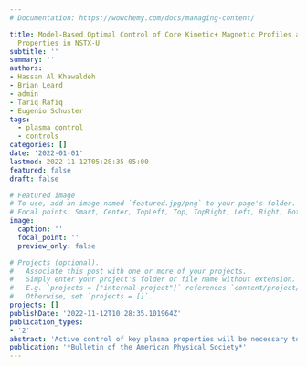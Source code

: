 ```yaml
---
# Documentation: https://wowchemy.com/docs/managing-content/

title: Model-Based Optimal Control of Core Kinetic+ Magnetic Profiles and Scalar Plasma
  Properties in NSTX-U
subtitle: ''
summary: ''
authors:
- Hassan Al Khawaldeh
- Brian Leard
- admin
- Tariq Rafiq
- Eugenio Schuster
tags: 
  - plasma control
  - controls
categories: []
date: '2022-01-01'
lastmod: 2022-11-12T05:28:35-05:00
featured: false
draft: false

# Featured image
# To use, add an image named `featured.jpg/png` to your page's folder.
# Focal points: Smart, Center, TopLeft, Top, TopRight, Left, Right, BottomLeft, Bottom, BottomRight.
image:
  caption: ''
  focal_point: ''
  preview_only: false

# Projects (optional).
#   Associate this post with one or more of your projects.
#   Simply enter your project's folder or file name without extension.
#   E.g. `projects = ["internal-project"]` references `content/project/deep-learning/index.md`.
#   Otherwise, set `projects = []`.
projects: []
publishDate: '2022-11-12T10:28:35.101964Z'
publication_types:
- '2'
abstract: 'Active control of key plasma properties will be necessary to achieve high-performance scenarios in NSTX-U. These scenarios, which are characterized by magnetohydrodynamic stability, improved confinement, and possible steady-state operation, rely on active shaping of the kinetic and magnetic profiles and/or active regulation of important scalar (integrated over space) properties. A response model based on the one-dimensional magnetic diffusion equation in combination with a zero-dimensional energy balance equation has been exploited in this work to synthesize some of the needed active control algorithms. The infinite dimensionality of the magnetic diffusion equation is reduced by spatial discretization and both equations are then linearized to obtain a response model for control synthesis. Model-based optimal control techniques are later used to synthesize controllers with a variety of control objectives, such as the simultaneous regulation of the safety factor profile and the plasma stored energy or the simultaneous regulation of the plasma internal inductance and the normalized beta. The controllers are tested in higher-fidelity (simulation models are more complex than those used for control synthesis) nonlinear simulations using the Control Oriented Transport SIMulator (COTSIM).'
publication: '*Bulletin of the American Physical Society*'
---
```

